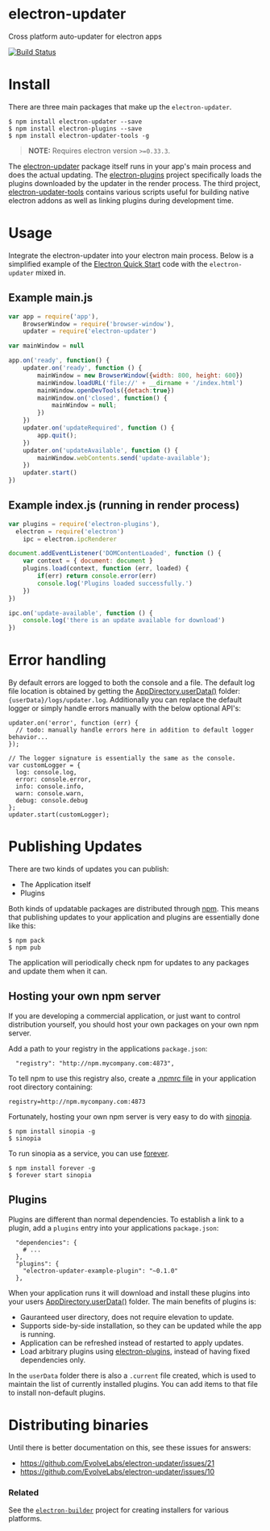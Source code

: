 # electron-updater 
Cross platform auto-updater for electron apps

[![Build Status](https://travis-ci.org/EvolveLabs/electron-updater.svg?branch=master)](https://travis-ci.org/EvolveLabs/electron-updater)

# Install
There are three main packages that make up the `electron-updater`. 

    $ npm install electron-updater --save
    $ npm install electron-plugins --save
    $ npm install electron-updater-tools -g
    
> **NOTE:** Requires electron version `>=0.33.3`.
    
The [electron-updater](htps://npmjs.org/package/electron-updater) package itself runs in your app's main process and does the actual updating. The [electron-plugins](https://npmjs.org/package/electron-plugins) project specifically loads the plugins downloaded by the updater in the render process. The third project, [electron-updater-tools](https://npmjs.org/package/electron-updater-tools) contains various scripts useful for building native electron addons as well as linking plugins during development time.
    
# Usage
Integrate the electron-updater into your electron main process. Below is a simplified example of the [Electron Quick Start](http://electron.atom.io/docs/latest/tutorial/quick-start/#write-your-first-electron-app) code with the `electron-updater` mixed in.
## Example main.js
```JavaScript
var app = require('app'),
    BrowserWindow = require('browser-window'),
    updater = require('electron-updater')

var mainWindow = null

app.on('ready', function() {
    updater.on('ready', function () {
        mainWindow = new BrowserWindow({width: 800, height: 600})
        mainWindow.loadURL('file://' + __dirname + '/index.html')
        mainWindow.openDevTools({detach:true})        
        mainWindow.on('closed', function() {
            mainWindow = null;
        })
    })
    updater.on('updateRequired', function () {        
        app.quit();
    })
    updater.on('updateAvailable', function () {
        mainWindow.webContents.send('update-available');
    })
    updater.start()
})
```

## Example index.js (running in render process)
```JavaScript
var plugins = require('electron-plugins'),
  electron = require('electron')
	ipc = electron.ipcRenderer

document.addEventListener('DOMContentLoaded', function () {
	var context = { document: document }
	plugins.load(context, function (err, loaded) {
		if(err) return console.error(err)
		console.log('Plugins loaded successfully.')
	})
})

ipc.on('update-available', function () {
	console.log('there is an update available for download')
})
```

# Error handling
By default errors are logged to both the console and a file. The default log file location is obtained by getting the [AppDirectory.userData()](https://www.npmjs.com/package/appdirectory) folder: `{userData}/logs/updater.log`. Additionally you can replace the default logger or simply handle errors manually with the below optional API's:

```
updater.on('error', function (err) {
  // todo: manually handle errors here in addition to default logger behavior...
});

// The logger signature is essentially the same as the console.
var customLogger = {
  log: console.log,
  error: console.error,
  info: console.info,
  warn: console.warn,
  debug: console.debug
};
updater.start(customLogger);
```

# Publishing Updates
There are two kinds of updates you can publish:
 * The Application itself
 * Plugins

Both kinds of updatable packages are distributed through [npm](http://npmjs.org). This means that publishing updates to your application and plugins are essentially done like this:
```
$ npm pack
$ npm pub
```
The application will periodically check npm for updates to any packages and update them when it can.

## Hosting your own npm server
If you are developing a commercial application, or just want to control distribution yourself, you should host your own packages on your own npm server.

Add a path to your registry in the applications `package.json`:
```
  "registry": "http://npm.mycompany.com:4873",
```
To tell npm to use this registry also, create a [.npmrc file](https://docs.npmjs.com/files/npmrc) in your application root directory containing:
```
registry=http://npm.mycompany.com:4873
```

Fortunately, hosting your own npm server is very easy to do with [sinopia](http://npmjs.org/packages/sinopia).
```
$ npm install sinopia -g
$ sinopia
```
To run sinopia as a service, you can use [forever](http://npmjs.org/packages/forever).
```
$ npm install forever -g
$ forever start sinopia
```

## Plugins
Plugins are different than normal dependencies. To establish a link to a plugin, add a `plugins` entry into your applications `package.json`:
```
  "dependencies": {
    # ...
  },
  "plugins": {
    "electron-updater-example-plugin": "~0.1.0"
  },
```
When your application runs it will download and install these plugins into your users [AppDirectory.userData()](https://www.npmjs.com/package/appdirectory) folder. The main benefits of plugins is:
 * Gauranteed user directory, does not require elevation to update.
 * Supports side-by-side installation, so they can be updated while the app is running.
 * Application can be refreshed instead of restarted to apply updates.
 * Load arbitrary plugins using [electron-plugins](https://npmjs.org/packages/electron-plugins), instead of having fixed dependencies only.

In the `userData` folder there is also a `.current` file created, which is used to maintain the list of currently installed plugins. You can add items to that file to install non-default plugins.

# Distributing binaries
Until there is better documentation on this, see these issues for answers:
 * https://github.com/EvolveLabs/electron-updater/issues/21
 * https://github.com/EvolveLabs/electron-updater/issues/10

### Related
See the [`electron-builder`](https://www.npmjs.com/package/electron-builder) project for creating installers for
various platforms.
